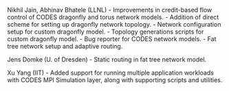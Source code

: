 Nikhil Jain, Abhinav Bhatele (LLNL)
    - Improvements in credit-based flow control of CODES dragonfly and torus network models.
    - Addition of direct scheme for setting up dragonfly network topology.
    - Network configuration setup for custom dragonfly model.
    - Topology generations scripts for custom dragonfly model.
    - Bug reporter for CODES network models.
    - Fat tree network setup and adaptive routing.

Jens Domke (U. of Dresden)
    - Static routing in fat tree network model.

Xu Yang (IIT)
    - Added support for running multiple application workloads with CODES MPI
      Simulation layer, along with supporting scripts and utilities.
